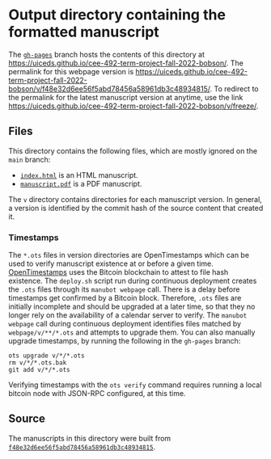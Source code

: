 # Output directory containing the formatted manuscript

The [`gh-pages`](https://github.com/uiceds/cee-492-term-project-fall-2022-bobson/tree/gh-pages) branch hosts the contents of this directory at <https://uiceds.github.io/cee-492-term-project-fall-2022-bobson/>.
The permalink for this webpage version is <https://uiceds.github.io/cee-492-term-project-fall-2022-bobson/v/f48e32d6ee56f5abd78456a58961db3c48934815/>.
To redirect to the permalink for the latest manuscript version at anytime, use the link <https://uiceds.github.io/cee-492-term-project-fall-2022-bobson/v/freeze/>.

## Files

This directory contains the following files, which are mostly ignored on the `main` branch:

+ [`index.html`](index.html) is an HTML manuscript.
+ [`manuscript.pdf`](manuscript.pdf) is a PDF manuscript.

The `v` directory contains directories for each manuscript version.
In general, a version is identified by the commit hash of the source content that created it.

### Timestamps

The `*.ots` files in version directories are OpenTimestamps which can be used to verify manuscript existence at or before a given time.
[OpenTimestamps](https://opentimestamps.org/) uses the Bitcoin blockchain to attest to file hash existence.
The `deploy.sh` script run during continuous deployment creates the `.ots` files through its `manubot webpage` call.
There is a delay before timestamps get confirmed by a Bitcoin block.
Therefore, `.ots` files are initially incomplete and should be upgraded at a later time, so that they no longer rely on the availability of a calendar server to verify.
The `manubot webpage` call during continuous deployment identifies files matched by `webpage/v/**/*.ots` and attempts to upgrade them.
You can also manually upgrade timestamps, by running the following in the `gh-pages` branch:

```shell
ots upgrade v/*/*.ots
rm v/*/*.ots.bak
git add v/*/*.ots
```

Verifying timestamps with the `ots verify` command requires running a local bitcoin node with JSON-RPC configured, at this time.

## Source

The manuscripts in this directory were built from
[`f48e32d6ee56f5abd78456a58961db3c48934815`](https://github.com/uiceds/cee-492-term-project-fall-2022-bobson/commit/f48e32d6ee56f5abd78456a58961db3c48934815).
